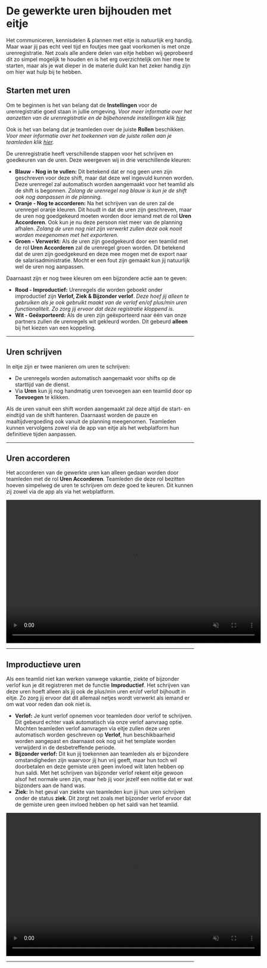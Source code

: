 
# De gewerkte uren bijhouden met eitje

Het communiceren, kennisdelen & plannen met eitje is natuurlijk erg handig. Maar waar jij pas echt veel tijd en foutjes mee gaat voorkomen is met onze urenregistratie. Net zoals alle andere delen van eitje hebben wij geprobeerd dit zo simpel mogelijk te houden en is het erg overzichtelijk om hier mee te starten, maar als je wat dieper in de materie duikt kan het zeker handig zijn om hier wat hulp bij te hebben. 


## Starten met uren

Om te beginnen is het van belang dat de **Instellingen** voor de urenregistratie goed staan in jullie omgeving. *Voor meer informatie over het aanzetten van de urenregistratie en de bijbehorende instellingen klik [hier](instellingen.md).* 

Ook is het van belang dat je teamleden over de juiste **Rollen** beschikken. *Voor meer informatie over het toekennen van de juiste rollen aan je teamleden klik [hier](rollen.md).* 

De urenregistratie heeft verschillende stappen voor het schrijven en goedkeuren van de uren. Deze weergeven wij in drie verschillende kleuren:

* **Blauw - Nog in te vullen:** Dit betekend dat er nog geen uren zijn geschreven voor deze shift, maar dat deze wel ingevuld kunnen worden. Deze urenregel zal automatisch worden aangemaakt voor het teamlid als de shift is begonnen. *Zolang de urenregel nog blauw is kun je de shift ook nog aanpassen in de planning.*
* **Oranje - Nog te accorderen:** Na het schrijven van de uren zal de urenregel oranje kleuren. Dit houdt in dat de uren zijn geschreven, maar de uren nog goedgekeurd moeten worden door iemand met de rol **Uren Accorderen**. Ook kun je nu deze persoon niet meer van de planning afhalen. *Zolang de uren nog niet zijn verwerkt zullen deze ook nooit worden meegenomen met het exporteren.*
* **Groen - Verwerkt:** Als de uren zijn goedgekeurd door een teamlid met de rol **Uren Accorderen** zal de urenregel groen worden. Dit betekend dat de uren zijn goedgekeurd en deze mee mogen met de export naar de salarisadministratie. Mocht er een fout zijn gemaakt kun jij natuurlijk wel de uren nog aanpassen.

Daarnaast zijn er nog twee kleuren om een bijzondere actie aan te geven:

* **Rood - Improductief:** Urenregels die worden geboekt onder improductief zijn **Verlof, Ziek & Bijzonder verlof**. *Deze hoef jij alleen te gebruiken als je ook gebruikt maakt van de verlof en/of plus/min uren functionaliteit. Zo zorg jij ervoor dat deze registratie kloppend is.*
* **Wit - Geëxporteerd:** Als de uren zijn geëxporteerd naar één van onze partners zullen de urenregels wit gekleurd worden. Dit gebeurd **alleen** bij het kiezen van een koppeling.



---

## Uren schrijven 

In eitje zijn er twee manieren om uren te schrijven:

* De urenregels worden automatisch aangemaakt voor shifts op de starttijd van de dienst. 
* Via **Uren** kun jij nog handmatig uren toevoegen aan een teamlid door op **Toevoegen** te klikken.

Als de uren vanuit een shift worden aangemaakt zal deze altijd de start- en eindtijd van de shift hanteren. Daarnaast worden de pauze en maaltijdvergoeding ook vanuit de planning meegenomen. Teamleden kunnen vervolgens zowel via de app van eitje als het webplatform hun definitieve tijden aanpassen. 

---

## Uren accorderen

Het accorderen van de gewerkte uren kan alleen gedaan worden door teamleden met de rol **Uren Accorderen**. Teamleden die deze rol bezitten hoeven simpelweg de uren te schrijven om deze goed te keuren. Dit kunnen zij zowel via de app als via het webplatform.  

<video controls
       muted 
       src="/assets/urenSchrijven.mov"
       width="683"
       height="384">
</video>

---

## Improductieve uren

Als een teamlid niet kan werken vanwege vakantie, ziekte of bijzonder verlof kun je dit registreren met de functie **Improductief**. Het schrijven van deze uren hoeft alleen als jij ook de plus/min uren en/of verlof bijhoudt in eitje. Zo zorg jij ervoor dat dit allemaal netjes wordt verwerkt als iemand er om wat voor reden dan ook niet is. 

* **Verlof:** Je kunt verlof opnemen voor teamleden door verlof te schrijven. Dit gebeurd echter vaak automatisch via onze verlof aanvraag optie. Mochten teamleden verlof aanvragen via eitje zullen deze uren automatisch worden geschreven op **Verlof**, hun beschikbaarheid worden aangepast en daarnaast ook nog uit het template worden verwijderd in de desbetreffende periode.
* **Bijzonder verlof:** Dit kun jij toekennen aan teamleden als er bijzondere omstandigheden zijn waarvoor jij hun vrij geeft, maar hun toch wil doorbetalen en deze gemiste uren geen invloed wilt laten hebben op hun saldi. Met het schrijven van bijzonder verlof rekent eitje gewoon alsof het normale uren zijn, maar heb jij voor jezelf een notitie dat er wat bijzonders aan de hand was.
* **Ziek:** In het geval van ziekte van teamleden kun jij hun uren schrijven onder de status **ziek**. Dit zorgt net zoals met bijzonder verlof ervoor dat de gemiste uren geen invloed hebben op het saldi van het teamlid.  

<video controls
       muted 
       src="/assets/improductief.mov"
       width="683"
       height="384">
</video>

---